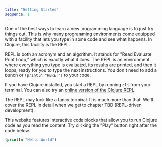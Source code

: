 ```yaml
---
title: "Getting Started"
sequence: 1
---
```


One of the best ways to learn a new programming language is to just try things out. This is why many programming environments come equipped with a facility that lets you type in some code and see what happens. In Clojure, this facility is the REPL.

REPL is both an acronym and an algorithm. It stands for "Read Evaluate Print Loop," which is exactly what it does. The REPL is an environment where everything you type is evaluated, its results are printed, and then it loops, ready for you to type the next instructions. You don't need to add a bunch of `(println "HERE!")` to your code.

If you have Clojure installed, you start a REPL by running `clj` from your terminal. You can also try an [online version of the Clojure REPL](https://tryclojure.org/).

The REPL may look like a fancy terminal. It is much more than that. We'll cover the REPL in detail when we get to chapter TBD (REPL-driven development).

This website features interactive code blocks that allow you to run Clojure code as you read the content. Try clicking the "Play" button right after the code below.
```clojure
(println "Hello World")
```